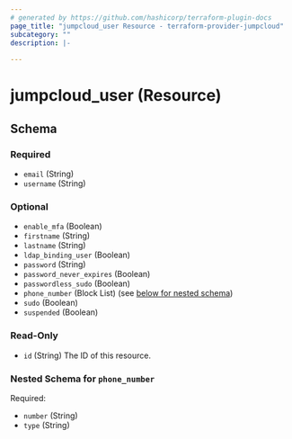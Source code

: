 ```yaml
---
# generated by https://github.com/hashicorp/terraform-plugin-docs
page_title: "jumpcloud_user Resource - terraform-provider-jumpcloud"
subcategory: ""
description: |-
  
---
```


# jumpcloud_user (Resource)





<!-- schema generated by tfplugindocs -->
## Schema

### Required

- `email` (String)
- `username` (String)

### Optional

- `enable_mfa` (Boolean)
- `firstname` (String)
- `lastname` (String)
- `ldap_binding_user` (Boolean)
- `password` (String)
- `password_never_expires` (Boolean)
- `passwordless_sudo` (Boolean)
- `phone_number` (Block List) (see [below for nested schema](#nestedblock--phone_number))
- `sudo` (Boolean)
- `suspended` (Boolean)

### Read-Only

- `id` (String) The ID of this resource.

<a id="nestedblock--phone_number"></a>
### Nested Schema for `phone_number`

Required:

- `number` (String)
- `type` (String)


